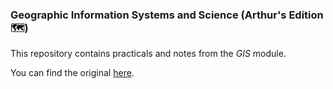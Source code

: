 
### Geographic Information Systems and Science (Arthur's Edition🗺)

This repository contains practicals and notes from the _GIS_ module.

You can find the original [here](https://andrewmaclachlan.github.io/CASA0005repo/index.html).


